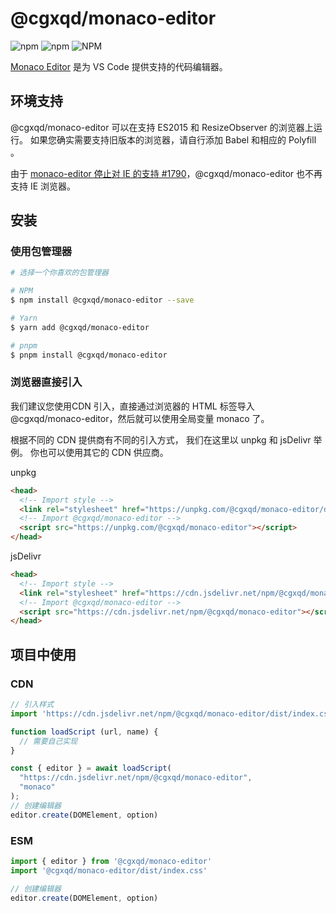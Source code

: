 # @cgxqd/monaco-editor
![npm](https://img.shields.io/npm/v/@cgxqd/monaco-editor)
![npm](https://img.shields.io/npm/dt/@cgxqd/ctable)
![NPM](https://img.shields.io/npm/l/@cgxqd/monaco-editor)

[Monaco Editor](https://github.com/Microsoft/monaco-editor) 是为 VS Code 提供支持的代码编辑器。

## 环境支持

@cgxqd/monaco-editor 可以在支持 ES2015 和 ResizeObserver 的浏览器上运行。 如果您确实需要支持旧版本的浏览器，请自行添加 Babel 和相应的 Polyfill 。

由于 [monaco-editor 停止对 IE 的支持 #1790](https://github.com/microsoft/monaco-editor/issues/1790)，@cgxqd/monaco-editor 也不再支持 IE 浏览器。

## 安装

### 使用包管理器

```bash
# 选择一个你喜欢的包管理器

# NPM
$ npm install @cgxqd/monaco-editor --save

# Yarn
$ yarn add @cgxqd/monaco-editor

# pnpm
$ pnpm install @cgxqd/monaco-editor
```

###  浏览器直接引入

我们建议您使用CDN 引入，直接通过浏览器的 HTML 标签导入 @cgxqd/monaco-editor，然后就可以使用全局变量 monaco 了。

根据不同的 CDN 提供商有不同的引入方式， 我们在这里以 unpkg 和 jsDelivr 举例。 你也可以使用其它的 CDN 供应商。

unpkg
``` html
<head>
  <!-- Import style -->
  <link rel="stylesheet" href="https://unpkg.com/@cgxqd/monaco-editor/dist/index.css" />
  <!-- Import @cgxqd/monaco-editor -->
  <script src="https://unpkg.com/@cgxqd/monaco-editor"></script>
</head>
```

jsDelivr
``` html
<head>
  <!-- Import style -->
  <link rel="stylesheet" href="https://cdn.jsdelivr.net/npm/@cgxqd/monaco-editor/dist/index.css" />
  <!-- Import @cgxqd/monaco-editor -->
  <script src="https://cdn.jsdelivr.net/npm/@cgxqd/monaco-editor"></script>
</head>
```

## 项目中使用

### CDN
``` js
// 引入样式
import 'https://cdn.jsdelivr.net/npm/@cgxqd/monaco-editor/dist/index.css'

function loadScript (url, name) {
  // 需要自己实现
}

const { editor } = await loadScript(
  "https://cdn.jsdelivr.net/npm/@cgxqd/monaco-editor",
  "monaco"
);
// 创建编辑器
editor.create(DOMElement, option)
```

### ESM

```js
import { editor } from '@cgxqd/monaco-editor'
import '@cgxqd/monaco-editor/dist/index.css'

// 创建编辑器
editor.create(DOMElement, option)
```
